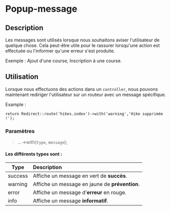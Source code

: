 # Popup-message 
## Description

Les messages sont utilisés lorsque nous souhaitons aviser l'utilisateur de quelque chose. 
Cela peut-être utile pour le rassurer lorsqu'une action est effectuée ou l'informer qu'une erreur s'est produite.

Exemple : Ajout d'une course, Inscription à une course. 

## Utilisation
Lorsque nous effectuons des actions dans un ``controller``, nous pouvons maintenant rediriger l'utilisateur sur un routeur avec un message spécifique.

Example :
```
return Redirect::route('hikes.index')->with('warning','Hike supprimée !');
```

### Paramètres
> *...*->with(``type``, ``message``);

#### Les différents types sont :

| Type        | Description     |
| ------------- |:-------------| 
| success     | Affiche un message en vert de **succès**. | 
| warning | Affiche un message en jaune de **prévention**.      |  
| error      | Affiche un message d'**erreur** en rouge.    | 
| info | Affiche un message **informatif**.      |  